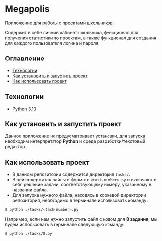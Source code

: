 # Megapolis
Приложение для работы с проектами школьников.

Содержит в себе личный кабинет школьника, функционал для получения статистики по проектам, а также функционал для создания для каждого пользователя логина и пароля.


## Оглавление
- [Технологии](#технологии)
- [Как установить и запустить проект](#как-установить-и-запустить-проект)
- [Как использовать проект](#как-использовать-проект)


## Технологии
- [Python 3.10](https://docs.python.org/3.10/)


## Как установить и запустить проект
Данное приложение не предусматривает установки, для запуска необходим интерпретатор **Python** и среда разработки/текстовый редактор.


## Как использовать проект
- В данном репозитории содержится директория `tasks/`. 
- В ней содержатся файлы в формате `<task-number>.py` и включают в себя решение задани, соответствующему номеру, указанному в названии файла.
- Для запуска нужного файла, находясь в корневой директории репозитория, необходимо в терминале использовать команду:

```bash
$ python ./tasks/<task-number>.py
```

Например, если нам нужно запустить файл с кодом для **8 задания**, мы будем использовать в терминале следующую команду:

```
$ python ./tasks/8.py
```
